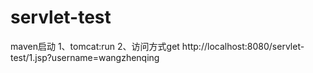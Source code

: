 # servlet-test
maven启动
1、tomcat:run
2、访问方式get
http://localhost:8080/servlet-test/1.jsp?username=wangzhenqing

